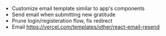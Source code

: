 - Customize email template similar to app's components
- Send email when submitting new gratitude
- Prune login/registeration flow, fix redirect
- Email https://vercel.com/templates/other/react-email-resend
